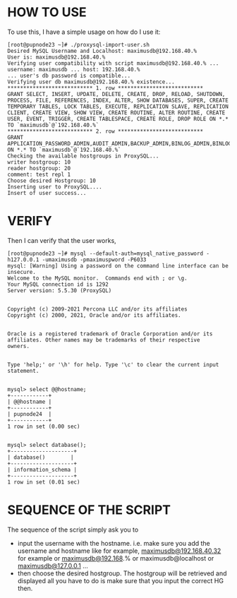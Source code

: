 # HOW TO USE
To use this, I have a simple usage on how do I use it:
```
[root@pupnode23 ~]# ./proxysql-import-user.sh
Desired MySQL Username and Localhost: maximusdb@192.168.40.%
User is: maximusdb@192.168.40.%
Verifying user compatibility with script maximusdb@192.168.40.% ...
username: maximusdb ... host: 192.168.40.%
... user's db password is compatible...
Verifying user db maximusdb@192.168.40.% existence...
*************************** 1. row ***************************
GRANT SELECT, INSERT, UPDATE, DELETE, CREATE, DROP, RELOAD, SHUTDOWN, PROCESS, FILE, REFERENCES, INDEX, ALTER, SHOW DATABASES, SUPER, CREATE TEMPORARY TABLES, LOCK TABLES, EXECUTE, REPLICATION SLAVE, REPLICATION CLIENT, CREATE VIEW, SHOW VIEW, CREATE ROUTINE, ALTER ROUTINE, CREATE USER, EVENT, TRIGGER, CREATE TABLESPACE, CREATE ROLE, DROP ROLE ON *.* TO `maximusdb`@`192.168.40.%`
*************************** 2. row ***************************
GRANT APPLICATION_PASSWORD_ADMIN,AUDIT_ADMIN,BACKUP_ADMIN,BINLOG_ADMIN,BINLOG_ENCRYPTION_ADMIN,CLONE_ADMIN,CONNECTION_ADMIN,ENCRYPTION_KEY_ADMIN,FLUSH_OPTIMIZER_COSTS,FLUSH_STATUS,FLUSH_TABLES,FLUSH_USER_RESOURCES,GROUP_REPLICATION_ADMIN,INNODB_REDO_LOG_ARCHIVE,INNODB_REDO_LOG_ENABLE,PERSIST_RO_VARIABLES_ADMIN,REPLICATION_APPLIER,REPLICATION_SLAVE_ADMIN,RESOURCE_GROUP_ADMIN,RESOURCE_GROUP_USER,ROLE_ADMIN,SERVICE_CONNECTION_ADMIN,SESSION_VARIABLES_ADMIN,SET_USER_ID,SHOW_ROUTINE,SYSTEM_USER,SYSTEM_VARIABLES_ADMIN,TABLE_ENCRYPTION_ADMIN,XA_RECOVER_ADMIN ON *.* TO `maximusdb`@`192.168.40.%`
Checking the available hostgroups in ProxySQL...
writer hostgroup: 10
reader hostgroup: 20
comment: test repl 1
Choose desired Hostgroup: 10
Inserting user to ProxySQL....
Insert of user success...
```

# VERIFY
Then I can verify that the user works,
```
[root@pupnode23 ~]# mysql --default-auth=mysql_native_password -h127.0.0.1 -umaximusdb -pmaximuspword -P6033
mysql: [Warning] Using a password on the command line interface can be insecure.
Welcome to the MySQL monitor.  Commands end with ; or \g.
Your MySQL connection id is 1292
Server version: 5.5.30 (ProxySQL)


Copyright (c) 2009-2021 Percona LLC and/or its affiliates
Copyright (c) 2000, 2021, Oracle and/or its affiliates.


Oracle is a registered trademark of Oracle Corporation and/or its
affiliates. Other names may be trademarks of their respective
owners.


Type 'help;' or '\h' for help. Type '\c' to clear the current input statement.


mysql> select @@hostname;
+------------+
| @@hostname |
+------------+
| pupnode24  |
+------------+
1 row in set (0.00 sec)


mysql> select database();
+--------------------+
| database()        |
+--------------------+
| information_schema |
+--------------------+
1 row in set (0.01 sec)
```


# SEQUENCE OF THE SCRIPT
The sequence of the script simply ask you to
- input the username with the hostname. i.e. make sure you add the username and hostname like for example,
maximusdb@192.168.40.32 for example or maximusdb@192.168.% or maximusdb@localhost or maximusdb@127.0.0.1 ...
- then choose the desired hostgroup. The hostgroup will be retrieved and displayed all you have to do is make sure that you input the correct HG then.


